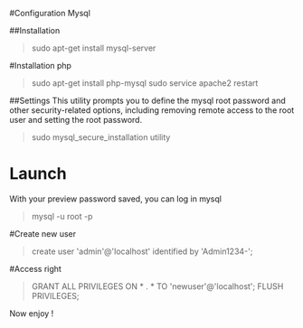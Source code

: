 #Configuration Mysql

##Installation
> sudo apt-get install mysql-server

#Installation php
> sudo apt-get install php-mysql
> sudo service apache2 restart

##Settings
This utility prompts you to define the mysql root password and other security-related
 options, including removing remote access to the root user and setting the root
 password.
> sudo mysql_secure_installation utility

# Launch
With your preview password saved, you can log in mysql
>mysql -u root -p

#Create new user
> create user 'admin'@'localhost' identified by 'Admin1234-';

#Access right
> GRANT ALL PRIVILEGES ON * . * TO 'newuser'@'localhost';
> FLUSH PRIVILEGES;


Now enjoy !
